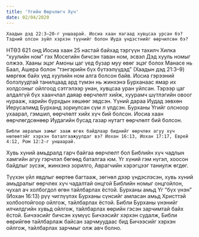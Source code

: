 ```yaml
---
title: 'Үгийн Өөрчлөгч Хүч'
date: 02/04/2020
---
```


`Хаадын дэд 22:3–20-г уншаарай. Иосиа хаан яагаад хувцсаа урсан бэ? Тэдний олсон зүйл хэрхэн түүнийг болон Иуда үндэстнийг өөрчилсөн бэ?`

НТӨ3 621 онд Иосиа хаан 25 настай байхад тэргүүн тахилч Хилка “хуулийн ном” гэх Мосегийн бичсэн таван ном, эсвэл Дэд хууль номыг олжээ. Хааны эцэг Амоны цаг үед бузар муу өвөг эцэг болох Манасе нь Баал, Ашера болон “тэнгэрийн бүх бүтээлүүдэд” (Хаадын дэд 21:3–9) мөргөж байх үед хуулийн ном алга болсон байв. Иосиа гэрээний болзлуудтай танилцаад ард түмэн нь жинхэнэ Бурханаас ямар их холдсоныг ойлгоод сэтгэлээр унан, хувцсаа уран уйлсан. Тэрээр цаг алдалгүй бүх хаанчлал даяар өөрчлөлт хийж, хуурамч шүтлэгийн овоог нурааж, харийн бурхдын хөшөөг эвдсэн. Үүний дараа Иудад зөвхөн Иерусалимд Бурханд зориулсан сүм л үлдсэн. Бурханы Үгийг олсноор ухаарал, гэмшил, өөрчлөлт хийх хүч бий болсон. Иосиа хаан өөрчлөгдсөнөөр Иудагийн бусад газар нутагт өөрчлөлт бий болсон.

`Библи авралын замыг зааж өгөх байдлаар биднийг өөрчлөх агуу хүч нөлөөтэйг хэрхэн баталгаажуулдаг вэ? Иохан 16:13, Иохан 17:17, Еврей 4:12, Ром 12:2-г уншаарай.`

Хувь хүний амьдралд гарч байгаа өөрчлөлт бол Библийн хүч чадлын хамгийн агуу гэрчлэл бөгөөд баталгаа юм. Үг хүний гэм нүгэл, хоосон байдлыг зүсэж, жинхэнэ зорилго, Аврагчийн хэрэгцээг таниулж өгдөг.

Түүхэн үйл явдлыг өөртөө багтааж, зөгнөл дээр үндэслэсэн, хувь хүний амьдралыг өөрчлөх хүч чадалтай онцгой Библийн номыг онцгойлон, чухал ач холбогдол өгөн тайлбарлах ёстой. Бурханы амьд Үг “бүх үнэн” (Иохан 16:13) рүү чиглүүлэх Бурханы сүнсийг амласан амьд Христтэй холбоотойгоор ойлгож, тайлбарлах ёстой. Библи Бурханы үнэнийг илчилдгийн хувьд ойлгож, тайлбарлах өөрийн гэсэн зарчимтай байх ёстой. Бичээсийг бичсэн хүмүүс Бичээсийг хэрхэн судалж, Библи өөрийгөө тайлбарлаж байсан зарчмуудаас бид Бичээсийг хэрхэн ойлгож, тайлбарлах зарчмыг олж авч болно.